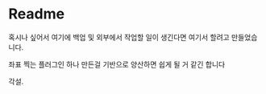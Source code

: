 # Readme

혹시나 싶어서 여기에 백업 및 외부에서 작업할 일이 생긴다면 여기서 할려고 만들었습니다.

좌표 찍는 플러그인 하나 만든걸 기반으로 양산하면 쉽게 될 거 같긴 합니다

각설.